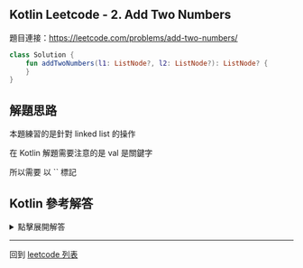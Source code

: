 ## Kotlin Leetcode - 2. Add Two Numbers
題目連接：<https://leetcode.com/problems/add-two-numbers/>

```kotlin
class Solution {
    fun addTwoNumbers(l1: ListNode?, l2: ListNode?): ListNode? {
    }
}
```

## 解題思路

本題練習的是針對 linked list 的操作

在 Kotlin 解題需要注意的是 val 是關鍵字

所以需要  以 \`\` 標記

## Kotlin 參考解答

<details>
  <summary>點擊展開解答</summary>

```kotlin
class Solution {
    fun addTwoNumbers(l1: ListNode?, l2: ListNode?): ListNode? {
        val head = ListNode(0)
        var cursor = head
        var node1 = l1
        var node2 = l2
        var carry = 0

        while (node1 != null || node2 != null) {
            val sum = (node1?.`val` ?: 0) + (node2?.`val` ?: 0) + carry
            cursor.next = ListNode(sum % 10)
            cursor = cursor.next

            carry = if (sum > 9) 1 else 0
            if (node1 != null) node1 = node1?.next
            if (node2 != null) node2 = node2?.next
        }

        if (carry > 0) {
            cursor.next = ListNode(carry)
            cursor = cursor.next
        }

        return head?.next
    }
}
```

</details>

------

回到 [leetcode 列表](index.md)
